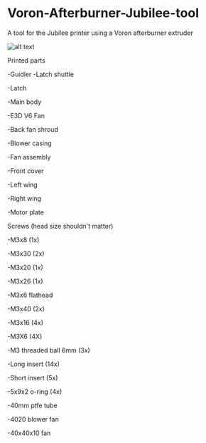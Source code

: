 # Voron-Afterburner-Jubilee-tool
A tool for the Jubilee printer using a Voron afterburner extruder

![alt text](http://url/to/image_2022-03-03_220738.png)


Printed parts

-Guidler
-Latch shuttle

-Latch

-Main body

-E3D V6 Fan

-Back fan shroud

-Blower casing

-Fan assembly

-Front cover

-Left wing

-Right wing

-Motor plate




Screws (head size shouldn't matter)

-M3x8 (1x)

-M3x30 (2x)

-M3x20 (1x)

-M3x26 (1x)

-M3x6 flathead

-M3x40 (2x)

-M3x16 (4x)

-M3X6 (4X)

-M3 threaded ball 6mm (3x)

-Long insert (14x)

-Short insert (5x)





-5x9x2 o-ring (4x)

-40mm ptfe tube

-4020 blower fan 

-40x40x10 fan






